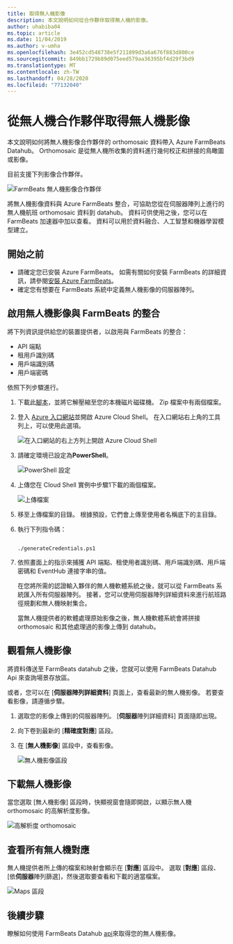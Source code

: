```yaml
---
title: 取得無人機影像
description: 本文說明如何從合作夥伴取得無人機的影像。
author: uhabiba04
ms.topic: article
ms.date: 11/04/2019
ms.author: v-umha
ms.openlocfilehash: 3e452cd548738e5f211899d3a6a676f883d800ce
ms.sourcegitcommit: 849bb1729b89d075eed579aa36395bf4d29f3bd9
ms.translationtype: MT
ms.contentlocale: zh-TW
ms.lasthandoff: 04/28/2020
ms.locfileid: "77132040"
---
```

# <a name="get-drone-imagery-from-drone-partners"></a>從無人機合作夥伴取得無人機影像

本文說明如何將無人機影像合作夥伴的 orthomosaic 資料帶入 Azure FarmBeats Datahub。 Orthomosaic 是從無人機所收集的資料進行幾何校正和拼接的鳥瞰圖或影像。

目前支援下列影像合作夥伴。

  ![FarmBeats 無人機影像合作夥伴](./media/get-drone-imagery-from-drone-partner/drone-partner-1.png)

將無人機影像資料與 Azure FarmBeats 整合，可協助您從在伺服器陣列上進行的無人機航班 orthomosaic 資料到 datahub。 資料可供使用之後，您可以在 FarmBeats 加速器中加以查看。 資料可以用於資料融合、人工智慧和機器學習模型建立。

## <a name="before-you-begin"></a>開始之前

  - 請確定您已安裝 Azure FarmBeats。 如需有關如何安裝 FarmBeats 的詳細資訊，請參閱[安裝 Azure FarmBeats](install-azure-farmbeats.md)。
  - 確定您有想要在 FarmBeats 系統中定義無人機影像的伺服器陣列。

## <a name="enable-drone-imagery-integration-with-farmbeats"></a>啟用無人機影像與 FarmBeats 的整合

將下列資訊提供給您的裝置提供者，以啟用與 FarmBeats 的整合：
 - API 端點
 - 租用戶識別碼
 - 用戶端識別碼
 - 用戶端密碼

依照下列步驟進行。

1. 下載此[腳本](https://aka.ms/farmbeatspartnerscript)，並將它解壓縮至您的本機磁片磁碟機。 Zip 檔案中有兩個檔案。
2. 登入 [Azure 入口網站](https://portal.azure.com/)並開啟 Azure Cloud Shell。 在入口網站右上角的工具列上，可以使用此選項。

    ![在入口網站的右上方列上開啟 Azure Cloud Shell](./media/get-drone-imagery-from-drone-partner/navigation-bar-1.png)

3. 請確定環境已設定為**PowerShell**。

    ![PowerShell 設定](./media/get-drone-imagery-from-drone-partner/power-shell-new-1.png)

4. 上傳您在 Cloud Shell 實例中步驟1下載的兩個檔案。

    ![上傳檔案](./media/get-drone-imagery-from-drone-partner/power-shell-two-1.png)

5. 移至上傳檔案的目錄。 根據預設，它們會上傳至使用者名稱底下的主目錄。
6. 執行下列指令碼：

    ```azurepowershell-interactive 

    ./generateCredentials.ps1   

    ```

7. 依照畫面上的指示來捕獲 API 端點、租使用者識別碼、用戶端識別碼、用戶端密碼和 EventHub 連接字串的值。

    在您將所需的認證輸入夥伴的無人機軟體系統之後，就可以從 FarmBeats 系統匯入所有伺服器陣列。 接著，您可以使用伺服器陣列詳細資料來進行航班路徑規劃和無人機映射集合。

    當無人機提供者的軟體處理原始影像之後，無人機軟體系統會將拼接 orthomosaic 和其他處理過的影像上傳到 datahub。

## <a name="view-drone-imagery"></a>觀看無人機影像

將資料傳送至 FarmBeats datahub 之後，您就可以使用 FarmBeats Datahub Api 來查詢場景存放區。

或者，您可以在 [**伺服器陣列詳細資料**] 頁面上，查看最新的無人機影像。 若要查看影像，請遵循步驟。

1. 選取您的影像上傳到的伺服器陣列。 [**伺服器**陣列詳細資料] 頁面隨即出現。
2. 向下卷到最新的 [**精確度對應**] 區段。
3. 在 [**無人機影像**] 區段中，查看影像。

    ![無人機影像區段](./media/get-drone-imagery-from-drone-partner/drone-imagery-1.png)

## <a name="download-drone-imagery"></a>下載無人機影像

當您選取 [無人機影像] 區段時，快顯視窗會隨即開啟，以顯示無人機 orthomosaic 的高解析度影像。

![高解析度 orthomosaic](./media/get-drone-imagery-from-drone-partner/download-drone-imagery-1.png)

## <a name="view-all-drone-maps"></a>查看所有無人機對應

無人機提供者所上傳的檔案和映射會顯示在 [**對應**] 區段中。 選取 [**對應**] 區段、[依**伺服器**陣列篩選]，然後選取要查看和下載的適當檔案。

  ![Maps 區段](./media/get-drone-imagery-from-drone-partner/view-drone-maps-1.png)

## <a name="next-steps"></a>後續步驟

瞭解如何使用 FarmBeats Datahub [api](rest-api-in-azure-farmbeats.md)來取得您的無人機影像。
